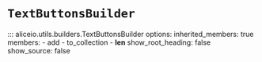 # `TextButtonsBuilder`

::: aliceio.utils.builders.TextButtonsBuilder
    options:
      inherited_members: true
      members:
        - add
        - to_collection
        - __len__
      show_root_heading: false
      show_source: false

